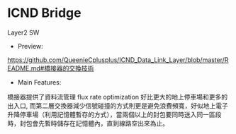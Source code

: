 # ICND Bridge
Layer2 SW

* Preview:

https://github.com/QueenieCplusplus/ICND_Data_Link_Layer/blob/master/README.md#橋接器的交換技術

* Main Features:

橋接器提供了資料流管理 flux rate optimization 好比更大的地上停車場和更多的出入口, 而第二層交換器減少信號碰撞的方式則更是避免浪費頻寬，好似地上電子升降停車場（利用記憶體暫存的方式），當兩個以上的封包要同時送入同一區段時，封包會先暫時儲存在記憶體內，直到線路空出來為止。
